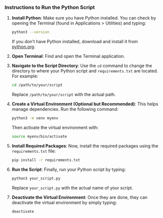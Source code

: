 
### Instructions to Run the Python Script

1. **Install Python**: Make sure you have Python installed. You can check by opening the Terminal (found in Applications > Utilities) and typing:

   ```bash
   python3 --version
   ```

   If you don’t have Python installed, download and install it from [python.org](https://www.python.org/downloads/).

2. **Open Terminal**: Find and open the Terminal application.

3. **Navigate to the Script Directory**: Use the `cd` command to change the directory to where your Python script and `requirements.txt` are located. For example:

   ```bash
   cd /path/to/your/script
   ```

   Replace `/path/to/your/script` with the actual path.

4. **Create a Virtual Environment (Optional but Recommended)**: This helps manage dependencies. Run the following command:

   ```bash
   python3 -m venv myenv
   ```

   Then activate the virtual environment with:

   ```bash
   source myenv/bin/activate
   ```

5. **Install Required Packages**: Now, install the required packages using the `requirements.txt` file:

   ```bash
   pip install -r requirements.txt
   ```

6. **Run the Script**: Finally, run your Python script by typing:

   ```bash
   python3 your_script.py
   ```

   Replace `your_script.py` with the actual name of your script.

7. **Deactivate the Virtual Environment**: Once they are done, they can deactivate the virtual environment by simply typing:

   ```bash
   deactivate
   ```
